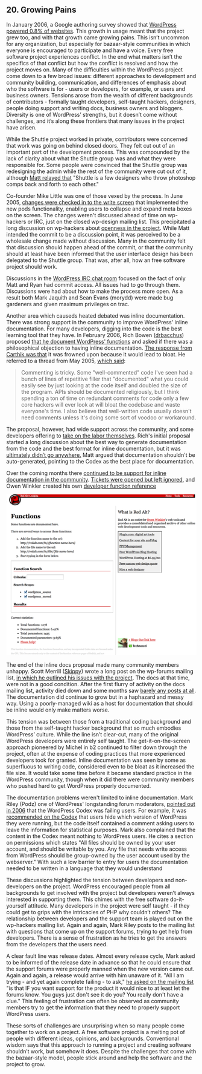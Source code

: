
## 20. Growing Pains

In January 2006, a Google authoring survey showed that [WordPress powered 0.8% of websites](http://ma.tt/2006/01/markup-survey/). This growth in usage meant that the project grew too, and with that growth came growing pains. This isn’t uncommon for any organization, but especially for bazaar-style communities in which everyone is encouraged to participate and have a voice. Every free software project experiences conflict. In the end what matters isn’t the specifics of that conflict but how the conflict is resolved and how the project moves on. Many of the difficulties within the WordPress project come down to a few broad issues: different approaches to development and community building, communication, and differences of emphasis about who the software is for - users or developers, for example, or users and business owners. Tensions arose from the wealth of different backgrounds of contributors - formally taught developers, self-taught hackers, designers, people doing support and writing docs, business owners and bloggers. Diversity is one of WordPress’ strengths, but it doesn’t come without challenges, and it’s along these frontiers that many issues in the project have arisen.

While the Shuttle project worked in private, contributors were concerned that work was going on behind closed doors. They felt cut out of an important part of the development process. This was compounded by the lack of clarity about what the Shuttle group was and what they were responsible for. Some people were convinced that the Shuttle group was redesigning the admin while the rest of the community were cut out of it, although [Matt relayed that](http://lists.wordpress.org/pipermail/wp-hackers/2005-June/001417.html) "Shuttle is a few designers who throw photoshop comps back and forth to each other."

Co-founder Mike Little was one of those vexed by the process. In June 2005, [changes were checked in to the write screen](https://core.trac.wordpress.org/changeset/2639) that implemented the new pods functionality, enabling users to collapse and expand meta boxes on the screen. The changes weren't discussed ahead of time on wp-hackers or IRC, just on the closed wp-design mailing list. This precipitated a long discussion on wp-hackers about [openness in the project](http://lists.wordpress.org/pipermail/wp-hackers/2005-June/001403.html). While Matt intended the commit to be a discussion point, it was perceived to be a wholesale change made without discussion. Many in the community felt that discussion should happen ahead of the commit, or that the community should at least have been informed that the user interface design has been delegated to the Shuttle group. That was, after all, how an free software project should work. 

Discussions in the [WordPress IRC chat room](http://codex.wordpress.org/IRC_Meetups/2005/June/June29RawLog) focused on the fact of only Matt and Ryan had commit access. All issues had to go through them. Discussions were had about how to make the process more open.  As a result both Mark Jaquith and Sean Evans (morydd) were made bug gardeners and given maximum privileges on trac. 

Another area which causeds heated debated was inline documentation. There was strong support in the community to improve WordPress' inline documentation. For many developers, digging into the code is the best learning tool that they have. In February 2006, Rich Bowen ([drbacchus](https://profiles.wordpress.org/drbacchus)) proposed [that he document WordPress' functions](http://lists.wordpress.org/pipermail/wp-hackers/2006-February/004921.html) and asked if there was a philosophical objection to having inline documentation.  [The response from Carthik was that](http://lists.wordpress.org/pipermail/wp-hackers/2006-February/004926.html) it was frowned upon because it would lead to bloat. He referred to a thread from May 2005, [which said](http://lists.wordpress.org/pipermail/wp-hackers/2005-May/001114.html):

> Commenting is tricky. Some "well-commented" code I've seen had a bunch  of lines of repetitive filler that "documented" what you could easily see by just looking at the code itself and doubled the size of the program. APIs should be documented religiously, but I think spending a ton of time on redundant comments for code only a few core hackers will ever look at will bloat the codebase and waste everyone's time. I also  believe that well-written code usually doesn't need comments unless it's doing some sort of voodoo or workaround.

The proposal, however, had wide support across the community, and some developers offering to [take on the labor themselves](http://lists.wordpress.org/pipermail/wp-hackers/2006-February/005084.html). Rich's initial proposal started a long discussion about the best way to generate documentation from the code and the best format for inline documentation, but it was [ultimately didn’t go anywhere.](http://lists.wordpress.org/pipermail/wp-hackers/2006-February/005088.html) Matt argued that documentation shouldn't be auto-generated, pointing to the Codex as the best place for documentation.

Over the coming months there [continued to be support for inline documentation in the community](http://lists.wordpress.org/pipermail/wp-hackers/2006-March/005481.html). [Tickets were opened but left ignored](http://core.trac.wordpress.org/ticket/2473), and Owen Winkler created his own [developer function reference](http://lists.wordpress.org/pipermail/wp-hackers/2006-April/005534.html)

<img alt="Owen Winkler's Function Reference" src="../../Resources/images/20/winkler_fn_ref.jpg" /> 

The end of the inline docs proposal made many community members unhappy. Scott Merrill ([Skippy](http://profiles.wordpress.org)) wrote a long post on the wp-forums mailing list, [in which he outlined his issues with the project](http://codex.wordpress.org/IRC_Meetups/2006/February/February22RawLog). The docs at that time, were not in a good condition. After the first flurry of activity on the docs mailing list, activity died down and some months saw [barely any posts at all](http://lists.wordpress.org/pipermail/wp-docs/2006-May/thread.html). The documentation did continue to grow but in a haphazard and messy way. Using a poorly-managed wiki as a host for documentation that should be inline would only make matters worse. 

This tension was between those from a traditional coding background and those from the self-taught hacker background that so much embodies WordPress’ culture. While the line isn’t clear-cut, many of the original WordPress developers were entirely self taught. The get-it-on-the-screen approach pioneered by Michel in b2 continued to filter down through the project, often at the expense of coding practices that more experienced developers took for granted. Inline documentation was seen by some as superfluous to writing code, considered even to be bloat as it increased the file size. It would take some time before it became standard practice in the WordPress community, though when it did there were community members who pushed hard to get WordPress properly documented. 

The documentation problems weren't limited to inline documentation. Mark Riley (Podz) one of WordPress' longstanding forum moderators, [pointed out in 2006](http://lists.wordpress.org/pipermail/wp-forums/2006-March/001530.html) that the WordPress Codex was failing users. For example, it was [recommended on the Codex](http://codex.wordpress.org/index.php?title=Hardening_WordPress&oldid=16988) that users hide which version of WordPress they were running, but the code itself contained a comment asking users to leave the information for statistical purposes. Mark also complained that the content in the Codex meant nothing to WordPress users. He cites a section on permissions which states "All files should be owned by your user account, and should be writable by you. Any file that needs write access from WordPress should be group-owned by the user account used by the webserver." With such a low barrier to entry for users the documentation needed to be written in a language that they would understand

These discussions highlighted the tension between developers and non-developers on the project. WordPress encouraged people from all backgrounds to get involved with the project but developers weren’t always interested in supporting them. This chimes with the free software do-it-yourself attitude. Many developers in the project were self taught - if they could get to grips with the intricacies of PHP why couldn’t others? The relationship between developers and the support team is played out on the wp-hackers mailing list. Again and again, Mark Riley posts to the mailing list with questions that come up on the support forums, trying to get help from developers. There is a sense of frustration as he tries to get the answers from the developers that the users need.

A clear fault line was release dates. Almost every release cycle, Mark asked to be informed of the release date in advance so that he could ensure that the support forums were properly manned when the new version came out. Again and again, a release would arrive with him unaware of it. "All I am trying - and yet again complete failing - to ask,"  [he asked on the mailing list](http://lists.wordpress.org/pipermail/wp-hackers/2006-March/005310.html) "is that IF you want support for the product it would nice to at least let the forums know. You guys just don't see it do you? You really don't have a clue." This feeling of frustration can often be observed as community members try to get the information that they need to properly support WordPress users. 

These sorts of challenges are unsurprising when so many people come together to work on a project. A free software project is a melting pot of people with different ideas, opinions, and backgrounds. Conventional wisdom says that this approach to running a project and creating software shouldn’t work, but somehow it does. Despite the challenges that come with the bazaar-style model, people stick around and help the software and the project to grow. 

